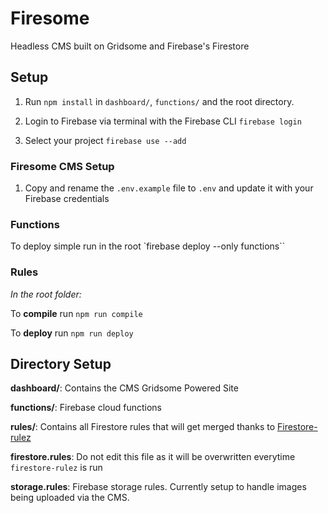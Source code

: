# Firesome

Headless CMS built on Gridsome and Firebase's Firestore


## Setup

  1. Run `npm install` in `dashboard/`, `functions/` and the root directory.

  2. Login to Firebase via terminal with the Firebase CLI `firebase login`

  3. Select your project `firebase use --add`

### Firesome CMS Setup

  1. Copy and rename the `.env.example` file to `.env` and update it with your Firebase credentials


### Functions

To deploy simple run in the root `firebase deploy --only functions``


### Rules

*In the root folder:*

To **compile** run `npm run compile`

To **deploy** run `npm run deploy`


## Directory Setup

  **dashboard/**: Contains the CMS Gridsome Powered Site

  **functions/**: Firebase cloud functions

  **rules/**: Contains all Firestore rules that will get merged thanks to [Firestore-rulez](https://github.com/lupas/firestore-rulez)

  **firestore.rules**: Do not edit this file as it will be
  overwritten everytime `firestore-rulez` is run

  **storage.rules**: Firebase storage rules. Currently setup to handle images being uploaded via the CMS.